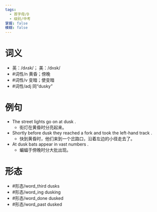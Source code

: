 ```yaml
---
tags:
  - 首字母/D
  - 级别/中考
掌握: false
模糊: false
---
```

# 词义
- 英：/dʌsk/； 美：/dʌsk/
- #词性/n  黄昏；傍晚
- #词性/v  变暗；使变暗
- #词性/adj  同“dusky”
# 例句
- The street lights go on at dusk .
	- 街灯在黄昏时分亮起来。
- Shortly before dusk they reached a fork and took the left-hand track .
	- 快到黄昏时，他们来到一个岔路口，沿着左边的小径走去了。
- At dusk bats appear in vast numbers .
	- 蝙蝠于傍晚时分大批出现。
# 形态
- #形态/word_third dusks
- #形态/word_ing dusking
- #形态/word_done dusked
- #形态/word_past dusked
